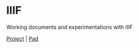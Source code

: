 # IIIF
Working documents and experimentations with IIIF

[Project](https://github.com/orgs/ouvroir/projects/9) | [Pad](https://demo.hedgedoc.org/PAWlYGMWTCKX9WCFf4Ao1w?view)
